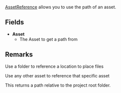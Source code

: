 [AssetReference](assetlink://Packages/com.passivepicasso.thunderkit/Editor/Core/Paths/Components/AssetReference.cs) allows you to use the path of an asset.

## Fields
* **Asset**
  - The Asset to get a path from

## Remarks

Use a folder to reference a location to place files

Use any other asset to reference that specific asset

This returns a path relative to the project root folder.